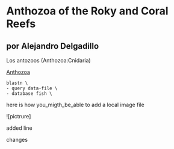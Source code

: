 # Anthozoa of the Roky and Coral Reefs 
por Alejandro Delgadillo
---

Los antozoos (Anthozoa:Cnidaria)

[Anthozoa](https://es.wikipedia.org/wiki/Anthozoa)


```
blastn \
- query data-file \
- database fish \ 
```

here is how you_migth_be_able to add a local image file

![pictrure]

added line

changes 
